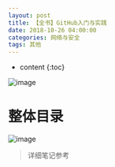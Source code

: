 ```yaml
---
layout: post
title: 【全书】GitHub入门与实践
date: 2018-10-26 04:00:00
categories: 网络与安全
tags: 其他
---
```

* content
{:toc}

![image](https://user-images.githubusercontent.com/18595935/47615722-17265c00-daf6-11e8-963c-bea3a07a4f66.png)

# 整体目录

![image](https://user-images.githubusercontent.com/18595935/47615745-ab90be80-daf6-11e8-9d20-9b8c76faf3d8.png)

> 详细笔记参考 []()